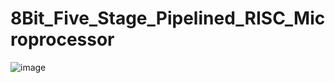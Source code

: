 # 8Bit_Five_Stage_Pipelined_RISC_Microprocessor

![image](https://user-images.githubusercontent.com/63168245/179601442-7d84aa88-21ed-486a-ae39-96980f3ab38e.png)
